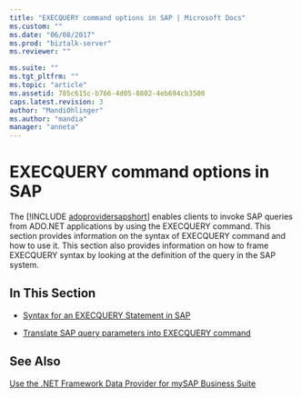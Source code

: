 ```yaml
---
title: "EXECQUERY command options in SAP | Microsoft Docs"
ms.custom: ""
ms.date: "06/08/2017"
ms.prod: "biztalk-server"
ms.reviewer: ""

ms.suite: ""
ms.tgt_pltfrm: ""
ms.topic: "article"
ms.assetid: 785c615c-b766-4d05-8802-4eb694cb3500
caps.latest.revision: 3
author: "MandiOhlinger"
ms.author: "mandia"
manager: "anneta"
---
```

# EXECQUERY command options in SAP
The [!INCLUDE [adoprovidersapshort](../../includes/adoprovidersapshort-md.md)] enables clients to invoke SAP queries from ADO.NET applications by using the EXECQUERY command. This section provides information on the syntax of EXECQUERY command and how to use it. This section also provides information on how to frame EXECQUERY syntax by looking at the definition of the query in the SAP system.  
  
## In This Section  
  
-   [Syntax for an EXECQUERY Statement in SAP](../../adapters-and-accelerators/adapter-sap/syntax-for-an-execquery-statement-in-sap.md)  
  
-   [Translate SAP query parameters into EXECQUERY command](../../adapters-and-accelerators/adapter-sap/translate-sap-query-parameters-into-execquery-command.md)  
  
## See Also  
 [Use the .NET Framework Data Provider for mySAP Business Suite](../../adapters-and-accelerators/adapter-sap/use-the-net-framework-data-provider-for-mysap-business-suite.md)